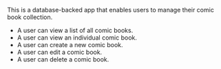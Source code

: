
This is a database-backed app that enables users to manage their comic book collection. 


* A user can view a list of all comic books.
* A user can view an individual comic book.
* A user can create a new comic book.
* A user can edit a comic book.
* A user can delete a comic book.


